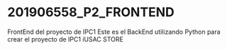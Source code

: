 # 201906558_P2_FRONTEND
FrontEnd del proyecto de IPC1
Este es el BackEnd utilizando Python para crear el proyecto de IPC1 iUSAC STORE

